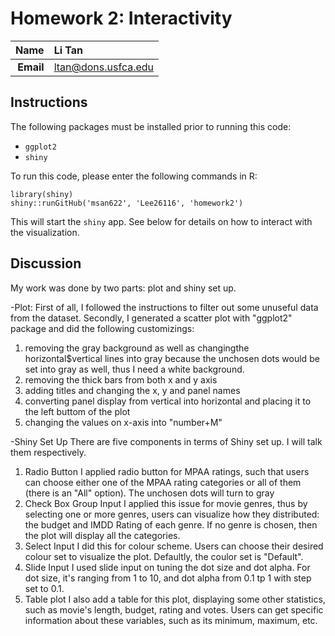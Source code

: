 Homework 2: Interactivity
==============================

| **Name**  | Li Tan  |
|----------:|:-------------|
| **Email** | ltan@dons.usfca.edu |

## Instructions ##

The following packages must be installed prior to running this code:

- `ggplot2`
- `shiny`

To run this code, please enter the following commands in R:

```
library(shiny)
shiny::runGitHub('msan622', 'Lee26116', 'homework2')
```

This will start the `shiny` app. See below for details on how to interact with the visualization.

## Discussion ##

My work was done by two parts: plot and shiny set up.

-Plot:
First of all, I followed the instructions to filter out some unuseful data from the dataset. 
Secondly, I generated a scatter plot with "ggplot2" package and did the following customizings:
1. removing the gray background as well as changingthe horizontal$vertical lines into gray because the unchosen dots would be set into gray as well, thus I need a white background.
2. removing the thick bars from both x and y axis
3. adding titles and changing the x, y and panel names
4. converting panel display from vertical into horizontal and placing it to the left buttom of the plot
5. changing the values on x-axis into "number+M"

-Shiny Set Up
There are five components in terms of Shiny set up. I will talk them respectively.
1. Radio Button
I applied radio button for MPAA ratings, such that users can choose either one of the MPAA rating categories or all of them (there is an "All" option). The unchosen dots will turn to gray
2. Check Box Group Input
I applied this issue for movie genres, thus by selecting one or more genres, users can visualize how they distributed: the budget and IMDD Rating of each genre. If no genre is chosen, then the plot will display all the categories.
3. Select Input
I did this for colour scheme. Users can choose their desired colour set to visualize the plot. Defaultly, the coulor set is "Default".
4. Slide Input
I used slide input on tuning the dot size and dot alpha. For dot size, it's ranging from 1 to 10, and dot alpha from 0.1 tp 1 with step set to 0.1.
5. Table plot
I also add a table for this plot, displaying some other statistics, such as movie's length, budget, rating and votes. Users can get specific information about these variables, such as its minimum, maximum, etc.


